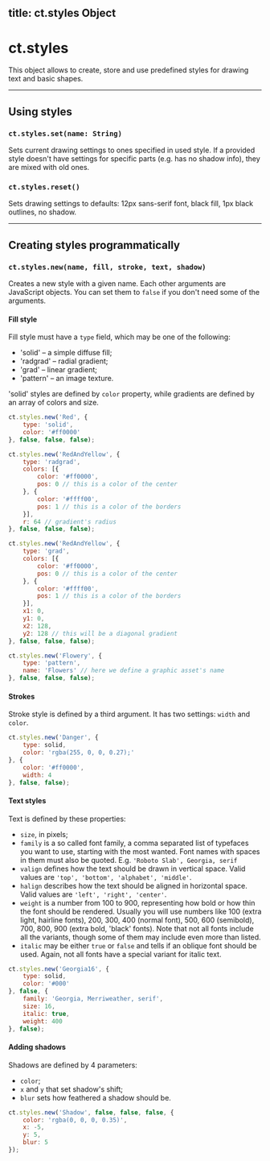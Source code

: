 title: ct.styles Object
---

# ct.styles

This object allows to create, store and use predefined styles for drawing text and basic shapes.

---

## Using styles

### `ct.styles.set(name: String)`

Sets current drawing settings to ones specified in used style. If a provided style doesn't have settings for specific parts (e.g. has no shadow info), they are mixed with old ones.

### `ct.styles.reset()` 

Sets drawing settings to defaults: 12px sans-serif font, black fill, 1px black outlines, no shadow.

---

## Creating styles programmatically

### `ct.styles.new(name, fill, stroke, text, shadow)`

Creates a new style with a given name. Each other arguments are JavaScript objects. You can set them to `false` if you don't need some of the arguments.

#### Fill style

Fill style must have a `type` field, which may be one of the following:

- 'solid' – a simple diffuse fill;
- 'radgrad' – radial gradient;
- 'grad' – linear gradient;
- 'pattern' – an image texture.

'solid' styles are defined by `color` property, while gradients are defined by an array of colors and size.

```js Example: Creating a simple solid fill
ct.styles.new('Red', {
    type: 'solid',
    color: '#ff0000'
}, false, false, false);
```

```js Example: Creating a simple radial gradient
ct.styles.new('RedAndYellow', {
    type: 'radgrad',
    colors: [{
        color: '#ff0000',
        pos: 0 // this is a color of the center
    }, {
        color: '#ffff00',
        pos: 1 // this is a color of the borders
    }],
    r: 64 // gradient's radius
}, false, false, false);
```

```js Example: Creating a simple linear gradient
ct.styles.new('RedAndYellow', {
    type: 'grad',
    colors: [{
        color: '#ff0000',
        pos: 0 // this is a color of the center
    }, {
        color: '#ffff00',
        pos: 1 // this is a color of the borders
    }],
    x1: 0,
    y1: 0,
    x2: 128,
    y2: 128 // this will be a diagonal gradient
}, false, false, false);
```

```js Example: Creating a simple pattern fill
ct.styles.new('Flowery', {
    type: 'pattern',
    name: 'Flowers' // here we define a graphic asset's name
}, false, false, false);
```

#### Strokes

Stroke style is defined by a third argument. It has two settings: `width` and `color`.

```js Example: Creating a style with a strong border
ct.styles.new('Danger', {
    type: solid,
    color: 'rgba(255, 0, 0, 0.27);'
}, {
    color: '#ff0000',
    width: 4
}, false, false);
```

#### Text styles

Text is defined by these properties:

- `size`, in pixels;
- `family` is a so called font family, a comma separated list of typefaces you want to use, starting with the most wanted. Font names with spaces in them must also be quoted. E.g. `'Roboto Slab', Georgia, serif`
- `valign` defines how the text should be drawn in vertical space. Valid values are `'top', 'bottom', 'alphabet', 'middle'`.
- `halign` describes how the text should be aligned in horizontal space. Valid values are `'left', 'right', 'center'`.
- `weight` is a number from 100 to 900, representing how bold or how thin the font should be rendered. Usually you will use numbers like 100 (extra light, hairline fonts), 200, 300, 400 (normal font), 500, 600 (semibold), 700, 800, 900 (extra bold, 'black' fonts). Note that not all fonts include all the variants, though some of them may include even more than listed.
- `italic` may be either `true` or `false` and tells if an oblique font should be used. Again, not all fonts have a special variant for italic text.

```js Example: creating an oblique, book-like font style
ct.styles.new('Georgia16', {
    type: solid,
    color: '#000'
}, false, {
    family: 'Georgia, Merriweather, serif',
    size: 16,
    italic: true,
    weight: 400
}, false);
```

#### Adding shadows

Shadows are defined by 4 parameters:

- `color`;
- `x` and `y` that set shadow's shift;
- `blur` sets how feathered a shadow should be.

```js Example: creating a simple style with a dark shadow
ct.styles.new('Shadow', false, false, false, {
    color: 'rgba(0, 0, 0, 0.35)',
    x: -5,
    y: 5,
    blur: 5
});
```